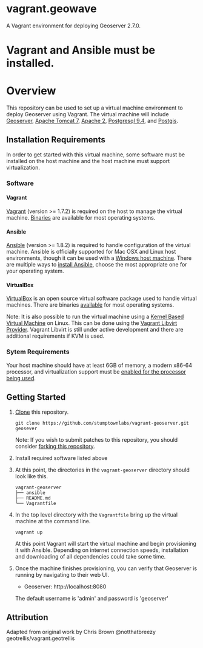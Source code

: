 # vagrant.geowave
A Vagrant environment for deploying Geoserver 2.7.0.

Vagrant and Ansible must be installed.
=======
# Overview

This repository can be used to set up a virtual machine environment to deploy Geoserver using Vagrant. The virtual machine will include [Geoserver](http://geoserver.org), [Apache Tomcat 7](https://tomcat.apache.org/index.html), [Apache 2](http://httpd.apache.org), [Postgresql 9.4](http://www.postgresql.org), and [Postgis](http://postgis.net).

## Installation Requirements

In order to get started with this virtual machine, some software must be installed on the host machine and the host machine must support virtualization.

### Software

#### Vagrant
[Vagrant](https://www.vagrantup.com/) (version >= 1.7.2) is required on the host to manage the virtual machine. [Binaries](https://www.vagrantup.com/downloads.html) are available for most operating systems.

#### Ansible
[Ansible](http://www.ansible.com/home) (version >= 1.8.2) is required to handle configuration of the virtual machine. Ansible is officially supported for Mac OSX and Linux host environments, though it can be used with a [Windows host machine](http://www.azavea.com/blogs/labs/2014/10/running-vagrant-with-ansible-provisioning-on-windows/). There are multiple ways to [install Ansible](http://docs.ansible.com/intro_installation.html), choose the most appropriate one for your operating system.

#### VirtualBox
[VirtualBox](https://www.virtualbox.org/) is an open source virtual software package used to handle virtual machines. There are binaries [available](https://www.virtualbox.org/wiki/Downloads) for most operating systems.

Note: It is also possible to run the virtual machine using a [Kernel Based Virtual Machine](http://www.linux-kvm.org/page/Main_Page) on Linux. This can be done using the [Vagrant Libvirt Provider](https://github.com/pradels/vagrant-libvirt). Vagrant Libvirt is still under active development and there are additional requirements if KVM is used.

### Sytem Requirements
Your host machine should have at least 6GB of memory, a modern x86-64 processor, and virtualization support must be [enabled for the processor being used](http://virt-tools.org/learning/check-hardware-virt/).

## Getting Started

1. [Clone](http://git-scm.com/docs/git-clone) this repository.

   `git clone https://github.com/stumptownlabs/vagrant-geoserver.git geosever`

   Note: If you wish to submit patches to this repository, you should consider [forking this repository](https://help.github.com/articles/fork-a-repo/).

2. Install required software listed above

3. At this point, the directories in the `vagrant-geoserver` directory should look like this.
    ```
    vagrant-geoserver
    ├── ansible
    ├── README.md
    └── Vagrantfile
	```

4. In the top level directory with the `Vagrantfile` bring up the virtual machine at the command line.

   `vagrant up`

   At this point Vagrant will start the virtual machine and begin provisioning it with Ansible. Depending on internet connection speeds, installation and downloading of all dependencies could take some time.

5. Once the machine finishes provisioning, you can verify that Geoserver is running by navigating to their web UI.
   - Geoserver: http://localhost:8080
   
   The default username is 'admin' and password is 'geoserver'
   
## Attribution

Adapted from original work by Chris Brown @notthatbreezy geotrellis/vagrant.geotrellis

